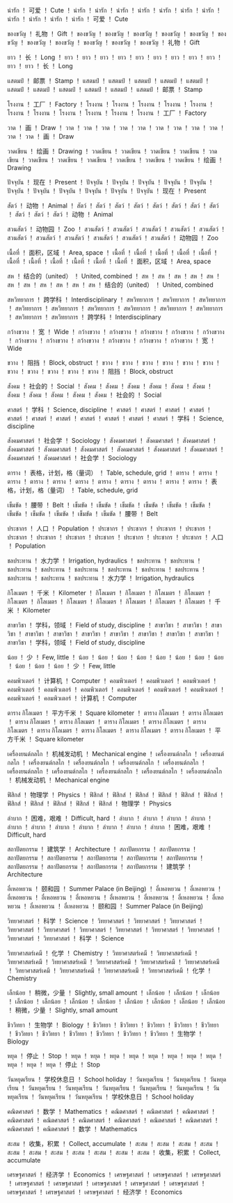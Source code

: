 น่ารัก	！	可爱	！	Cute	！	น่ารัก	！	น่ารัก	！	น่ารัก	！	น่ารัก	！	น่ารัก	！	น่ารัก	！	น่ารัก	！	น่ารัก	！	น่ารัก	！	น่ารัก	！	น่ารัก	！	可爱	！	Cute

ของขวัญ	！	礼物	！	Gift	！	ของขวัญ	！	ของขวัญ	！	ของขวัญ	！	ของขวัญ	！	ของขวัญ	！	ของขวัญ	！	ของขวัญ	！	ของขวัญ	！	ของขวัญ	！	ของขวัญ	！	ของขวัญ	！	礼物	！	Gift

ยาว	！	长	！	Long	！	ยาว	！	ยาว	！	ยาว	！	ยาว	！	ยาว	！	ยาว	！	ยาว	！	ยาว	！	ยาว	！	ยาว	！	ยาว	！	长	！	Long

แสตมป์	！	邮票	！	Stamp	！	แสตมป์	！	แสตมป์	！	แสตมป์	！	แสตมป์	！	แสตมป์	！	แสตมป์	！	แสตมป์	！	แสตมป์	！	แสตมป์	！	แสตมป์	！	แสตมป์	！	邮票	！	Stamp

โรงงาน	！	工厂	！	Factory	！	โรงงาน	！	โรงงาน	！	โรงงาน	！	โรงงาน	！	โรงงาน	！	โรงงาน	！	โรงงาน	！	โรงงาน	！	โรงงาน	！	โรงงาน	！	โรงงาน	！	工厂	！	Factory

วาด	！	画	！	Draw	！	วาด	！	วาด	！	วาด	！	วาด	！	วาด	！	วาด	！	วาด	！	วาด	！	วาด	！	วาด	！	วาด	！	画	！	Draw

วาดเขียน	！	绘画	！	Drawing	！	วาดเขียน	！	วาดเขียน	！	วาดเขียน	！	วาดเขียน	！	วาดเขียน	！	วาดเขียน	！	วาดเขียน	！	วาดเขียน	！	วาดเขียน	！	วาดเขียน	！	วาดเขียน	！	绘画	！	Drawing

ปัจจุบัน	！	现在	！	Present	！	ปัจจุบัน	！	ปัจจุบัน	！	ปัจจุบัน	！	ปัจจุบัน	！	ปัจจุบัน	！	ปัจจุบัน	！	ปัจจุบัน	！	ปัจจุบัน	！	ปัจจุบัน	！	ปัจจุบัน	！	ปัจจุบัน	！	现在	！	Present

สัตว์	！	动物	！	Animal	！	สัตว์	！	สัตว์	！	สัตว์	！	สัตว์	！	สัตว์	！	สัตว์	！	สัตว์	！	สัตว์	！	สัตว์	！	สัตว์	！	สัตว์	！	动物	！	Animal

สวนสัตว์	！	动物园	！	Zoo	！	สวนสัตว์	！	สวนสัตว์	！	สวนสัตว์	！	สวนสัตว์	！	สวนสัตว์	！	สวนสัตว์	！	สวนสัตว์	！	สวนสัตว์	！	สวนสัตว์	！	สวนสัตว์	！	สวนสัตว์	！	动物园	！	Zoo

เนื้อที่	！	面积，区域	！	Area, space	！	เนื้อที่	！	เนื้อที่	！	เนื้อที่	！	เนื้อที่	！	เนื้อที่	！	เนื้อที่	！	เนื้อที่	！	เนื้อที่	！	เนื้อที่	！	เนื้อที่	！	เนื้อที่	！	面积，区域	！	Area, space

สห	！	结合的（united）	！	United, combined	！	สห	！	สห	！	สห	！	สห	！	สห	！	สห	！	สห	！	สห	！	สห	！	สห	！	สห	！	结合的（united）	！	United, combined

สหวิทยาการ	！	跨学科	！	Interdisciplinary	！	สหวิทยาการ	！	สหวิทยาการ	！	สหวิทยาการ	！	สหวิทยาการ	！	สหวิทยาการ	！	สหวิทยาการ	！	สหวิทยาการ	！	สหวิทยาการ	！	สหวิทยาการ	！	สหวิทยาการ	！	สหวิทยาการ	！	跨学科	！	Interdisciplinary

กว้างขวาง	！	宽	！	Wide	！	กว้างขวาง	！	กว้างขวาง	！	กว้างขวาง	！	กว้างขวาง	！	กว้างขวาง	！	กว้างขวาง	！	กว้างขวาง	！	กว้างขวาง	！	กว้างขวาง	！	กว้างขวาง	！	กว้างขวาง	！	宽	！	Wide

ขวาง	！	阻挡	！	Block, obstruct	！	ขวาง	！	ขวาง	！	ขวาง	！	ขวาง	！	ขวาง	！	ขวาง	！	ขวาง	！	ขวาง	！	ขวาง	！	ขวาง	！	ขวาง	！	阻挡	！	Block, obstruct

สังคม	！	社会的	！	Social	！	สังคม	！	สังคม	！	สังคม	！	สังคม	！	สังคม	！	สังคม	！	สังคม	！	สังคม	！	สังคม	！	สังคม	！	สังคม	！	社会的	！	Social

ศาสตร์	！	学科	！	Science, discipline	！	ศาสตร์	！	ศาสตร์	！	ศาสตร์	！	ศาสตร์	！	ศาสตร์	！	ศาสตร์	！	ศาสตร์	！	ศาสตร์	！	ศาสตร์	！	ศาสตร์	！	ศาสตร์	！	学科	！	Science, discipline

สังคมศาสตร์	！	社会学	！	Sociology	！	สังคมศาสตร์	！	สังคมศาสตร์	！	สังคมศาสตร์	！	สังคมศาสตร์	！	สังคมศาสตร์	！	สังคมศาสตร์	！	สังคมศาสตร์	！	สังคมศาสตร์	！	สังคมศาสตร์	！	สังคมศาสตร์	！	สังคมศาสตร์	！	社会学	！	Sociology

ตาราง	！	表格，计划，格（量词）	！	Table, schedule, grid	！	ตาราง	！	ตาราง	！	ตาราง	！	ตาราง	！	ตาราง	！	ตาราง	！	ตาราง	！	ตาราง	！	ตาราง	！	ตาราง	！	ตาราง	！	表格，计划，格（量词）	！	Table, schedule, grid

เข็มขัด	！	腰带	！	Belt	！	เข็มขัด	！	เข็มขัด	！	เข็มขัด	！	เข็มขัด	！	เข็มขัด	！	เข็มขัด	！	เข็มขัด	！	เข็มขัด	！	เข็มขัด	！	เข็มขัด	！	เข็มขัด	！	腰带	！	Belt

ประชากร	！	人口	！	Population	！	ประชากร	！	ประชากร	！	ประชากร	！	ประชากร	！	ประชากร	！	ประชากร	！	ประชากร	！	ประชากร	！	ประชากร	！	ประชากร	！	ประชากร	！	人口	！	Population

ชลประทาน	！	水力学	！	Irrigation, hydraulics	！	ชลประทาน	！	ชลประทาน	！	ชลประทาน	！	ชลประทาน	！	ชลประทาน	！	ชลประทาน	！	ชลประทาน	！	ชลประทาน	！	ชลประทาน	！	ชลประทาน	！	ชลประทาน	！	水力学	！	Irrigation, hydraulics

กิโลเมตร	！	千米	！	Kilometer	！	กิโลเมตร	！	กิโลเมตร	！	กิโลเมตร	！	กิโลเมตร	！	กิโลเมตร	！	กิโลเมตร	！	กิโลเมตร	！	กิโลเมตร	！	กิโลเมตร	！	กิโลเมตร	！	กิโลเมตร	！	千米	！	Kilometer

สาขาวิชา	！	学科，领域	！	Field of study, discipline	！	สาขาวิชา	！	สาขาวิชา	！	สาขาวิชา	！	สาขาวิชา	！	สาขาวิชา	！	สาขาวิชา	！	สาขาวิชา	！	สาขาวิชา	！	สาขาวิชา	！	สาขาวิชา	！	สาขาวิชา	！	学科，领域	！	Field of study, discipline

น้อย	！	少	！	Few, little	！	น้อย	！	น้อย	！	น้อย	！	น้อย	！	น้อย	！	น้อย	！	น้อย	！	น้อย	！	น้อย	！	น้อย	！	น้อย	！	少	！	Few, little

คอมพิวเตอร์	！	计算机	！	Computer	！	คอมพิวเตอร์	！	คอมพิวเตอร์	！	คอมพิวเตอร์	！	คอมพิวเตอร์	！	คอมพิวเตอร์	！	คอมพิวเตอร์	！	คอมพิวเตอร์	！	คอมพิวเตอร์	！	คอมพิวเตอร์	！	คอมพิวเตอร์	！	คอมพิวเตอร์	！	计算机	！	Computer

ตาราง กิโลเมตร	！	平方千米	！	Square kilometer	！	ตาราง กิโลเมตร	！	ตาราง กิโลเมตร	！	ตาราง กิโลเมตร	！	ตาราง กิโลเมตร	！	ตาราง กิโลเมตร	！	ตาราง กิโลเมตร	！	ตาราง กิโลเมตร	！	ตาราง กิโลเมตร	！	ตาราง กิโลเมตร	！	ตาราง กิโลเมตร	！	ตาราง กิโลเมตร	！	平方千米	！	Square kilometer

เครื่องยนต์กลไก	！	机械发动机	！	Mechanical engine	！	เครื่องยนต์กลไก	！	เครื่องยนต์กลไก	！	เครื่องยนต์กลไก	！	เครื่องยนต์กลไก	！	เครื่องยนต์กลไก	！	เครื่องยนต์กลไก	！	เครื่องยนต์กลไก	！	เครื่องยนต์กลไก	！	เครื่องยนต์กลไก	！	เครื่องยนต์กลไก	！	เครื่องยนต์กลไก	！	机械发动机	！	Mechanical engine

ฟิสิกส์	！	物理学	！	Physics	！	ฟิสิกส์	！	ฟิสิกส์	！	ฟิสิกส์	！	ฟิสิกส์	！	ฟิสิกส์	！	ฟิสิกส์	！	ฟิสิกส์	！	ฟิสิกส์	！	ฟิสิกส์	！	ฟิสิกส์	！	ฟิสิกส์	！	物理学	！	Physics

ลำบาก	！	困难，艰难	！	Difficult, hard	！	ลำบาก	！	ลำบาก	！	ลำบาก	！	ลำบาก	！	ลำบาก	！	ลำบาก	！	ลำบาก	！	ลำบาก	！	ลำบาก	！	ลำบาก	！	ลำบาก	！	困难，艰难	！	Difficult, hard

สถาปัตยกรรม	！	建筑学	！	Architecture	！	สถาปัตยกรรม	！	สถาปัตยกรรม	！	สถาปัตยกรรม	！	สถาปัตยกรรม	！	สถาปัตยกรรม	！	สถาปัตยกรรม	！	สถาปัตยกรรม	！	สถาปัตยกรรม	！	สถาปัตยกรรม	！	สถาปัตยกรรม	！	สถาปัตยกรรม	！	建筑学	！	Architecture

อี๋เหอหยวน	！	颐和园	！	Summer Palace (in Beijing)	！	อี๋เหอหยวน	！	อี๋เหอหยวน	！	อี๋เหอหยวน	！	อี๋เหอหยวน	！	อี๋เหอหยวน	！	อี๋เหอหยวน	！	อี๋เหอหยวน	！	อี๋เหอหยวน	！	อี๋เหอหยวน	！	อี๋เหอหยวน	！	อี๋เหอหยวน	！	颐和园	！	Summer Palace (in Beijing)

วิทยาศาสตร์	！	科学	！	Science	！	วิทยาศาสตร์	！	วิทยาศาสตร์	！	วิทยาศาสตร์	！	วิทยาศาสตร์	！	วิทยาศาสตร์	！	วิทยาศาสตร์	！	วิทยาศาสตร์	！	วิทยาศาสตร์	！	วิทยาศาสตร์	！	วิทยาศาสตร์	！	วิทยาศาสตร์	！	科学	！	Science

วิทยาศาสตร์เคมี	！	化学	！	Chemistry	！	วิทยาศาสตร์เคมี	！	วิทยาศาสตร์เคมี	！	วิทยาศาสตร์เคมี	！	วิทยาศาสตร์เคมี	！	วิทยาศาสตร์เคมี	！	วิทยาศาสตร์เคมี	！	วิทยาศาสตร์เคมี	！	วิทยาศาสตร์เคมี	！	วิทยาศาสตร์เคมี	！	วิทยาศาสตร์เคมี	！	วิทยาศาสตร์เคมี	！	化学	！	Chemistry

เล็กน้อย	！	稍微，少量	！	Slightly, small amount	！	เล็กน้อย	！	เล็กน้อย	！	เล็กน้อย	！	เล็กน้อย	！	เล็กน้อย	！	เล็กน้อย	！	เล็กน้อย	！	เล็กน้อย	！	เล็กน้อย	！	เล็กน้อย	！	เล็กน้อย	！	稍微，少量	！	Slightly, small amount

ชีววิทยา	！	生物学	！	Biology	！	ชีววิทยา	！	ชีววิทยา	！	ชีววิทยา	！	ชีววิทยา	！	ชีววิทยา	！	ชีววิทยา	！	ชีววิทยา	！	ชีววิทยา	！	ชีววิทยา	！	ชีววิทยา	！	ชีววิทยา	！	生物学	！	Biology

หยุด	！	停止	！	Stop	！	หยุด	！	หยุด	！	หยุด	！	หยุด	！	หยุด	！	หยุด	！	หยุด	！	หยุด	！	หยุด	！	หยุด	！	หยุด	！	停止	！	Stop

วันหยุดเรียน	！	学校休息日	！	School holiday	！	วันหยุดเรียน	！	วันหยุดเรียน	！	วันหยุดเรียน	！	วันหยุดเรียน	！	วันหยุดเรียน	！	วันหยุดเรียน	！	วันหยุดเรียน	！	วันหยุดเรียน	！	วันหยุดเรียน	！	วันหยุดเรียน	！	วันหยุดเรียน	！	学校休息日	！	School holiday

คณิตศาสตร์	！	数学	！	Mathematics	！	คณิตศาสตร์	！	คณิตศาสตร์	！	คณิตศาสตร์	！	คณิตศาสตร์	！	คณิตศาสตร์	！	คณิตศาสตร์	！	คณิตศาสตร์	！	คณิตศาสตร์	！	คณิตศาสตร์	！	คณิตศาสตร์	！	คณิตศาสตร์	！	数学	！	Mathematics

สะสม	！	收集，积累	！	Collect, accumulate	！	สะสม	！	สะสม	！	สะสม	！	สะสม	！	สะสม	！	สะสม	！	สะสม	！	สะสม	！	สะสม	！	สะสม	！	สะสม	！	收集，积累	！	Collect, accumulate

เศรษฐศาสตร์	！	经济学	！	Economics	！	เศรษฐศาสตร์	！	เศรษฐศาสตร์	！	เศรษฐศาสตร์	！	เศรษฐศาสตร์	！	เศรษฐศาสตร์	！	เศรษฐศาสตร์	！	เศรษฐศาสตร์	！	เศรษฐศาสตร์	！	เศรษฐศาสตร์	！	เศรษฐศาสตร์	！	เศรษฐศาสตร์	！	经济学	！	Economics



